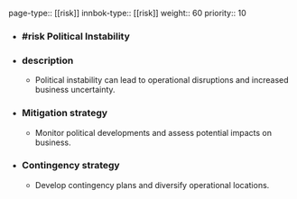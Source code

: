 page-type:: [[risk]]
innbok-type:: [[risk]]
weight:: 60
priority:: 10
- ### #risk Political Instability
- ### description
  - Political instability can lead to operational disruptions and increased business uncertainty.
- ### Mitigation strategy
  - Monitor political developments and assess potential impacts on business.
- ### Contingency strategy
  - Develop contingency plans and diversify operational locations.


